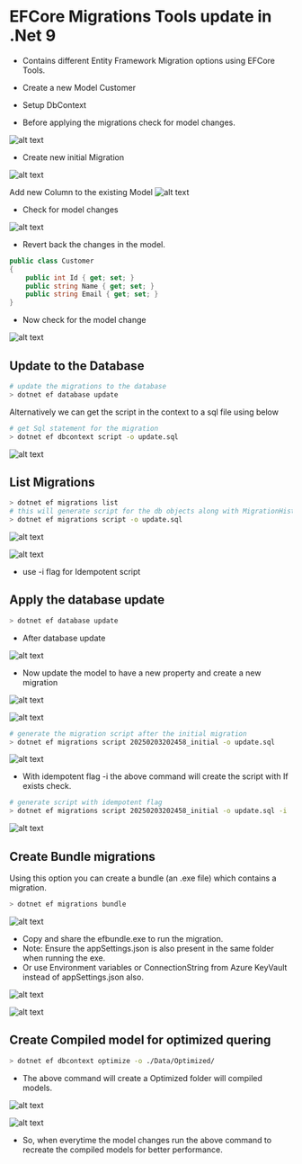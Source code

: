 # EFCore Migrations Tools update in .Net 9
- Contains different Entity Framework Migration options using EFCore Tools.

- Create a new Model Customer
- Setup DbContext
- Before applying the migrations check for model changes.

![alt text](Images/image.png)

- Create new initial Migration

![alt text](Images/image-1.png)

Add new Column to the existing Model
![alt text](Images/image-2.png)

- Check for model changes

![alt text](Images/image-3.png)

- Revert back the changes in the model.
```csharp
public class Customer
{
    public int Id { get; set; }
    public string Name { get; set; }
    public string Email { get; set; }   
}
```
- Now check for the model change

![alt text](Images/image-4.png)

## Update to the Database

```bash
# update the migrations to the database
> dotnet ef database update
```
Alternatively we can get the script in the context to a sql file using below

```bash
# get Sql statement for the migration
> dotnet ef dbcontext script -o update.sql
```
![alt text](Images/image-5.png)

## List Migrations

```bash
> dotnet ef migrations list
# this will generate script for the db objects along with MigrationHistory table
> dotnet ef migrations script -o update.sql
```
![alt text](Images/image-6.png)

![alt text](Images/image-7.png)

- use -i flag for Idempotent script

## Apply the database update

```bash
> dotnet ef database update
```
- After database update

![alt text](Images/image-8.png)

- Now update the model to have a new property and create a new migration

![alt text](Images/image-9.png)

![alt text](Images/image-10.png)

```bash
# generate the migration script after the initial migration
> dotnet ef migrations script 20250203202458_initial -o update.sql 
```
![alt text](Images/image-11.png)

- With idempotent flag -i the above command will create the script with If exists check.

```bash
# generate script with idempotent flag
> dotnet ef migrations script 20250203202458_initial -o update.sql -i
```
![alt text](Images/image-12.png)

## Create Bundle migrations
Using this option you can create a bundle (an .exe file) which contains a migration.
```bash
> dotnet ef migrations bundle
```

![alt text](Images/image-13.png)

- Copy and share the efbundle.exe to run the migration.
- Note: Ensure the appSettings.json is also present in the same folder when running the exe.
- Or use Environment variables or ConnectionString from Azure KeyVault instead of appSettings.json also.

![alt text](Images/image-14.png)

![alt text](Images/image-15.png)

## Create Compiled model for optimized quering

```bash
> dotnet ef dbcontext optimize -o ./Data/Optimized/
```
- The above command will create a Optimized folder will compiled models.

![alt text](Images/image-16.png)

![alt text](Images/image-17.png)

- So, when everytime the model changes run the above command to recreate the compiled models for better performance.
